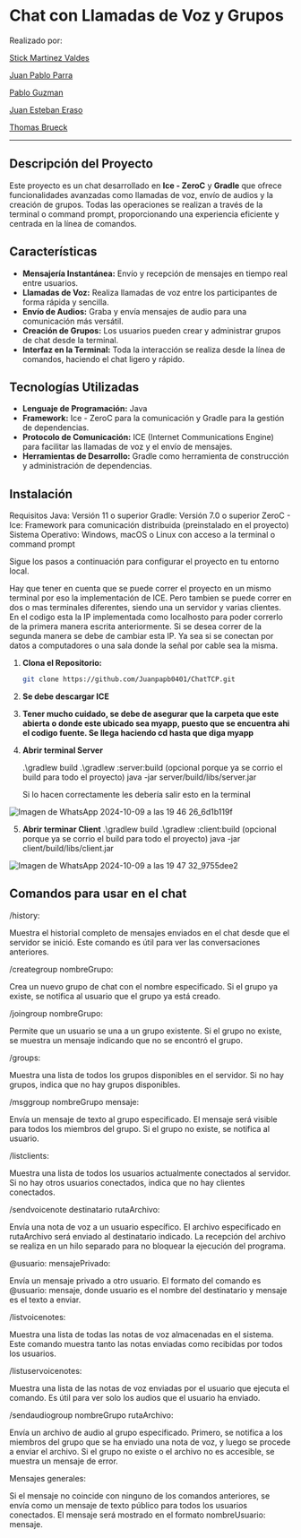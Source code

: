 # Chat con Llamadas de Voz y Grupos

Realizado por:

[Stick Martinez Valdes ](https://github.com/Stixkl)

[Juan Pablo Parra ](https://github.com/Juanpapb0401)

[Pablo Guzman ](https://github.com/Pableis05)

[Juan Esteban Eraso ](https://github.com/JuanEstebanEraso)

[Thomas Brueck ](https://github.com/Brueckk)

---

## Descripción del Proyecto

Este proyecto es un chat desarrollado en **Ice - ZeroC** y **Gradle** que ofrece funcionalidades avanzadas como llamadas de voz, envío de audios y la creación de grupos. Todas las operaciones se realizan a través de la terminal o command prompt, proporcionando una experiencia eficiente y centrada en la línea de comandos.

## Características

- **Mensajería Instantánea:** Envío y recepción de mensajes en tiempo real entre usuarios.
- **Llamadas de Voz:** Realiza llamadas de voz entre los participantes de forma rápida y sencilla.
- **Envío de Audios:** Graba y envía mensajes de audio para una comunicación más versátil.
- **Creación de Grupos:** Los usuarios pueden crear y administrar grupos de chat desde la terminal.
- **Interfaz en la Terminal:** Toda la interacción se realiza desde la línea de comandos, haciendo el chat ligero y rápido.

## Tecnologías Utilizadas

- **Lenguaje de Programación:** Java
- **Framework:** Ice - ZeroC para la comunicación y Gradle para la gestión de dependencias.
- **Protocolo de Comunicación:** ICE (Internet Communications Engine) para facilitar las llamadas de voz y el envío de mensajes.
- **Herramientas de Desarrollo:** Gradle como herramienta de construcción y administración de dependencias.

## Instalación

Requisitos
Java: Versión 11 o superior
Gradle: Versión 7.0 o superior
ZeroC - Ice: Framework para comunicación distribuida (preinstalado en el proyecto)
Sistema Operativo: Windows, macOS o Linux con acceso a la terminal o command prompt

Sigue los pasos a continuación para configurar el proyecto en tu entorno local.

Hay que tener en cuenta que se puede correr el proyecto en un mismo terminal por eso la implementación de ICE. Pero tambien se puede correr en dos o mas terminales diferentes, siendo una un servidor y varias clientes. En el codigo esta la IP implementada como localhosto para poder correrlo de la primera manera escrita anteriormente. Si se desea correr de la segunda manera se debe de cambiar esta IP. Ya sea si se conectan por datos a computadores o una sala donde la señal por cable sea la misma.

1. **Clona el Repositorio:**
   ```bash
   git clone https://github.com/Juanpapb0401/ChatTCP.git
   
2. **Se debe descargar ICE**
   
3. **Tener mucho cuidado, se debe de asegurar que la carpeta que este abierta o donde este ubicado sea myapp, puesto que se
   encuentra ahi el codigo fuente. Se llega haciendo cd hasta que diga myapp**
   
4. **Abrir terminal Server**

   .\gradlew build
   .\gradlew :server:build (opcional porque ya se corrio el build para todo el proyecto)
   java -jar server/build/libs/server.jar

   Si lo hacen correctamente les debería salir esto en la terminal

  ![Imagen de WhatsApp 2024-10-09 a las 19 46 26_6d1b119f](https://github.com/user-attachments/assets/1c1160dd-4767-4350-b73d-9148fa8446be)

5. **Abrir terminar Client**
   .\gradlew build
   .\gradlew :client:build (opcional porque ya se corrio el build para todo el proyecto)
   java -jar client/build/libs/client.jar

![Imagen de WhatsApp 2024-10-09 a las 19 47 32_9755dee2](https://github.com/user-attachments/assets/0cb36040-640d-4ece-b3d3-a3a9695c6ed1)

   




   


## Comandos para usar en el chat
/history:

Muestra el historial completo de mensajes enviados en el chat desde que el servidor se inició. Este comando es útil para ver las conversaciones anteriores.

/creategroup nombreGrupo:

Crea un nuevo grupo de chat con el nombre especificado. Si el grupo ya existe, se notifica al usuario que el grupo ya está creado.

/joingroup nombreGrupo:

Permite que un usuario se una a un grupo existente. Si el grupo no existe, se muestra un mensaje indicando que no se encontró el grupo.

/groups:

Muestra una lista de todos los grupos disponibles en el servidor. Si no hay grupos, indica que no hay grupos disponibles.

/msggroup nombreGrupo mensaje:

Envía un mensaje de texto al grupo especificado. El mensaje será visible para todos los miembros del grupo. Si el grupo no existe, se notifica al usuario.

/listclients:

Muestra una lista de todos los usuarios actualmente conectados al servidor. Si no hay otros usuarios conectados, indica que no hay clientes conectados.

/sendvoicenote destinatario rutaArchivo:

Envía una nota de voz a un usuario específico. El archivo especificado en rutaArchivo será enviado al destinatario indicado. La recepción del archivo se realiza en un hilo separado para no bloquear la ejecución del programa.

@usuario: mensajePrivado:

Envía un mensaje privado a otro usuario. El formato del comando es @usuario: mensaje, donde usuario es el nombre del destinatario y mensaje es el texto a enviar.

/listvoicenotes:

Muestra una lista de todas las notas de voz almacenadas en el sistema. Este comando muestra tanto las notas enviadas como recibidas por todos los usuarios.

/listuservoicenotes:

Muestra una lista de las notas de voz enviadas por el usuario que ejecuta el comando. Es útil para ver solo los audios que el usuario ha enviado.

/sendaudiogroup nombreGrupo rutaArchivo:

Envía un archivo de audio al grupo especificado. Primero, se notifica a los miembros del grupo que se ha enviado una nota de voz, y luego se procede a enviar el archivo. Si el grupo no existe o el archivo no es accesible, se muestra un mensaje de error.

Mensajes generales:

Si el mensaje no coincide con ninguno de los comandos anteriores, se envía como un mensaje de texto público para todos los usuarios conectados. El mensaje será mostrado en el formato nombreUsuario: mensaje. 
   
